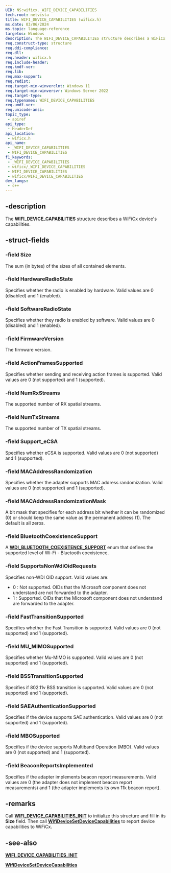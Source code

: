 ```yaml
---
UID: NS:wificx._WIFI_DEVICE_CAPABILITIES
tech.root: netvista
title: WIFI_DEVICE_CAPABILITIES (wificx.h)
ms.date: 03/06/2024
ms.topic: language-reference
targetos: Windows
description: The WIFI_DEVICE_CAPABILITIES structure describes a WiFiCx device's capabilities.
req.construct-type: structure
req.ddi-compliance: 
req.dll: 
req.header: wificx.h
req.include-header: 
req.kmdf-ver: 
req.lib: 
req.max-support: 
req.redist: 
req.target-min-winverclnt: Windows 11 
req.target-min-winversvr: Windows Server 2022
req.target-type: 
req.typenames: WIFI_DEVICE_CAPABILITIES
req.umdf-ver: 
req.unicode-ansi: 
topic_type:
 - apiref
api_type:
 - HeaderDef
api_location:
 - wificx.h
api_name:
 - _WIFI_DEVICE_CAPABILITIES
 - WIFI_DEVICE_CAPABILITIES
f1_keywords:
 - _WIFI_DEVICE_CAPABILITIES
 - wificx/_WIFI_DEVICE_CAPABILITIES
 - WIFI_DEVICE_CAPABILITIES
 - wificx/WIFI_DEVICE_CAPABILITIES
dev_langs:
 - c++
---
```


## -description

The **WIFI_DEVICE_CAPABILITIES** structure describes a WiFiCx device's capabilities.

## -struct-fields

### -field Size

The sum (in bytes) of the sizes of all contained elements.

### -field HardwareRadioState

Specifies whether the radio is enabled by hardware. Valid values are 0 (disabled) and 1 (enabled).

### -field SoftwareRadioState

Specifies whether they radio is enabled by software. Valid values are 0 (disabled) and 1 (enabled).

### -field FirmwareVersion

The firmware version.

### -field ActionFramesSupported

Specifies whether sending and receiving action frames is supported. Valid values are 0 (not supported) and 1 (supported).

### -field NumRxStreams

The supported number of RX spatial streams.

### -field NumTxStreams

The supported number of TX spatial streams.

### -field Support_eCSA

Specifies whether eCSA is supported. Valid values are 0 (not supported) and 1 (supported).

### -field MACAddressRandomization

Specifies whether the adapter supports MAC address randomization. Valid values are 0 (not supported) and 1 (supported).

### -field MACAddressRandomizationMask

A bit mask that specifies for each address bit whether it can be randomized (0) or should keep the same value as the permanent address (1). The default is all zeros.

### -field BluetoothCoexistenceSupport

A [**WDI_BLUETOOTH_COEXISTENCE_SUPPORT**](../dot11wificxtypes/ne-dot11wificxtypes-wdi_bluetooth_coexistence_support.md) enum that defines the supported level of Wi-Fi - Bluetooth coexistence.

### -field SupportsNonWdiOidRequests

Specifies non-WDI OID support. Valid values are:
- 0 : Not supported. OIDs that the Microsoft component does not understand are not forwarded to the adapter.
- 1 : Supported. OIDs that the Microsoft component does not understand are forwarded to the adapter.

### -field FastTransitionSupported

Specifies whether the Fast Transition is supported. Valid values are 0 (not supported) and 1 (supported).

### -field MU_MIMOSupported

Specifies whether Mu-MIMO is supported. Valid values are 0 (not supported) and 1 (supported).

### -field BSSTransitionSupported

Specifies if 802.11v BSS transition is supported. Valid values are 0 (not supported) and 1 (supported).

### -field SAEAuthenticationSupported

Specifies if the device supports SAE authentication. Valid values are 0 (not supported) and 1 (supported).

### -field MBOSupported

Specifies if the device supports Multiband Operation (MBO). Valid values are 0 (not supported) and 1 (supported).

### -field BeaconReportsImplemented

Specifies if the adapter implements beacon report measurements. Valid values are 0 (the adapter does not implement beacon report measurements) and 1 (the adapter implements its own 11k beacon report).

## -remarks

Call [**WIFI_DEVICE_CAPABILITIES_INIT**](nf-wificx-wifi_device_capabilities_init.md) to initialize this structure and fill in its **Size** field. Then call [**WifiDeviceSetDeviceCapabilities**](nf-wificx-wifidevicesetdevicecapabilities.md) to report device capabilities to WiFiCx.

## -see-also

[**WIFI_DEVICE_CAPABILITIES_INIT**](nf-wificx-wifi_device_capabilities_init.md)

[**WifiDeviceSetDeviceCapabilities**](nf-wificx-wifidevicesetdevicecapabilities.md) 